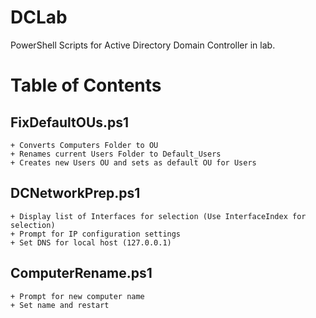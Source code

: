 # DCLab
PowerShell Scripts for Active Directory Domain Controller in lab.

# Table of Contents

## FixDefaultOUs.ps1

    + Converts Computers Folder to OU
    + Renames current Users Folder to Default_Users
    + Creates new Users OU and sets as default OU for Users

## DCNetworkPrep.ps1

    + Display list of Interfaces for selection (Use InterfaceIndex for selection)
    + Prompt for IP configuration settings
    + Set DNS for local host (127.0.0.1)

## ComputerRename.ps1

    + Prompt for new computer name
    + Set name and restart